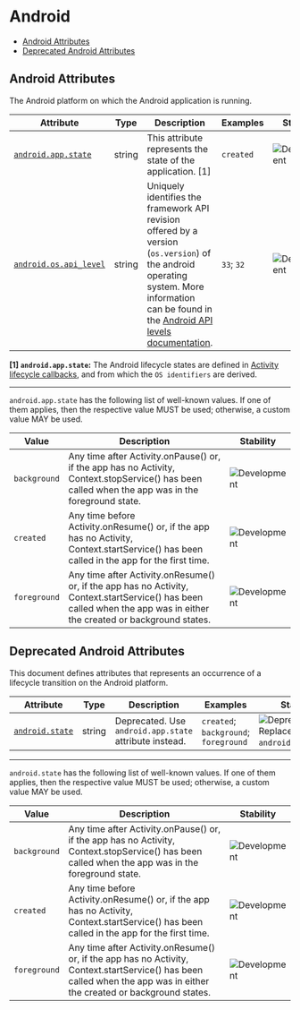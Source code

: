 <!-- NOTE: THIS FILE IS AUTOGENERATED. DO NOT EDIT BY HAND. -->
<!-- see templates/registry/markdown/attribute_namespace.md.j2 -->

# Android

- [Android Attributes](#android-attributes)
- [Deprecated Android Attributes](#deprecated-android-attributes)

## Android Attributes

The Android platform on which the Android application is running.

| Attribute | Type | Description | Examples | Stability |
|---|---|---|---|---|
| <a id="android-app-state" href="#android-app-state">`android.app.state`</a> | string | This attribute represents the state of the application. [1] | `created` | ![Development](https://img.shields.io/badge/-development-blue) |
| <a id="android-os-api-level" href="#android-os-api-level">`android.os.api_level`</a> | string | Uniquely identifies the framework API revision offered by a version (`os.version`) of the android operating system. More information can be found in the [Android API levels documentation](https://developer.android.com/guide/topics/manifest/uses-sdk-element#ApiLevels). | `33`; `32` | ![Development](https://img.shields.io/badge/-development-blue) |

**[1] `android.app.state`:** The Android lifecycle states are defined in [Activity lifecycle callbacks](https://developer.android.com/guide/components/activities/activity-lifecycle#lc), and from which the `OS identifiers` are derived.

---

`android.app.state` has the following list of well-known values. If one of them applies, then the respective value MUST be used; otherwise, a custom value MAY be used.

| Value  | Description | Stability |
|---|---|---|
| `background` | Any time after Activity.onPause() or, if the app has no Activity, Context.stopService() has been called when the app was in the foreground state. | ![Development](https://img.shields.io/badge/-development-blue) |
| `created` | Any time before Activity.onResume() or, if the app has no Activity, Context.startService() has been called in the app for the first time. | ![Development](https://img.shields.io/badge/-development-blue) |
| `foreground` | Any time after Activity.onResume() or, if the app has no Activity, Context.startService() has been called when the app was in either the created or background states. | ![Development](https://img.shields.io/badge/-development-blue) |

## Deprecated Android Attributes

This document defines attributes that represents an occurrence of a lifecycle transition on the Android platform.

| Attribute | Type | Description | Examples | Stability |
|---|---|---|---|---|
| <a id="android-state" href="#android-state">`android.state`</a> | string | Deprecated. Use `android.app.state` attribute instead. | `created`; `background`; `foreground` | ![Deprecated](https://img.shields.io/badge/-deprecated-red)<br>Replaced by `android.app.state`. |

---

`android.state` has the following list of well-known values. If one of them applies, then the respective value MUST be used; otherwise, a custom value MAY be used.

| Value  | Description | Stability |
|---|---|---|
| `background` | Any time after Activity.onPause() or, if the app has no Activity, Context.stopService() has been called when the app was in the foreground state. | ![Development](https://img.shields.io/badge/-development-blue) |
| `created` | Any time before Activity.onResume() or, if the app has no Activity, Context.startService() has been called in the app for the first time. | ![Development](https://img.shields.io/badge/-development-blue) |
| `foreground` | Any time after Activity.onResume() or, if the app has no Activity, Context.startService() has been called when the app was in either the created or background states. | ![Development](https://img.shields.io/badge/-development-blue) |
